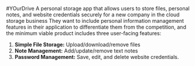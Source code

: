 #YOurDrive
A personal storage app that allows users to store files, personal notes, and website credentials securely for a new company in the cloud storage business They want to include personal information management features in their application to differentiate them from the competition, and the minimum viable product includes three user-facing features:

1. **Simple File Storage:** Upload/download/remove files
2. **Note Management:** Add/update/remove text notes
3. **Password Management:** Save, edit, and delete website credentials.  

